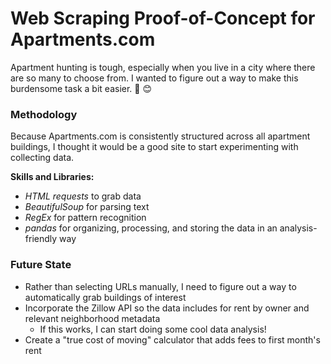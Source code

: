 # Web Scraping Proof-of-Concept for Apartments.com
Apartment hunting is tough, especially when you live in a city where there are so many to choose from. I wanted to figure out a way to make this burdensome task a bit easier. :house_with_garden: :blush:

### Methodology
Because Apartments.com is consistently structured across all apartment buildings, I thought it would be a good site to start experimenting with collecting data. 

**Skills and Libraries:**
* *HTML requests* to grab data
* *BeautifulSoup* for parsing text
* *RegEx* for pattern recognition
* *pandas* for organizing, processing, and storing the data in an analysis-friendly way

### Future State
* Rather than selecting URLs manually, I need to figure out a way to automatically grab buildings of interest
* Incorporate the Zillow API so the data includes for rent by owner and relevant neighborhood metadata
  * If this works, I can start doing some cool data analysis!
* Create a "true cost of moving" calculator that adds fees to first month's rent
